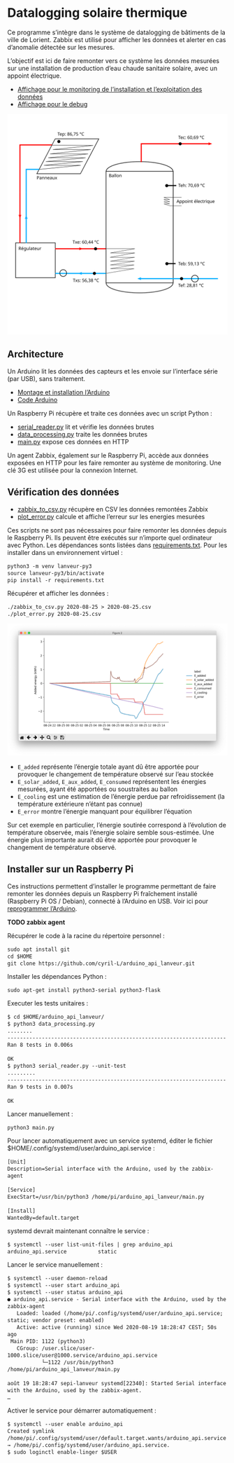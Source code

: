 # Datalogging solaire thermique

Ce programme s’intègre dans le système de datalogging de bâtiments de la ville de Lorient. Zabbix est utilisé pour afficher les données et alerter en cas d’anomalie détectée sur les mesures.

L’objectif est ici de faire remonter vers ce système les données mesurées sur une installation de production d’eau chaude sanitaire solaire, avec un appoint électrique.

- [Affichage pour le monitoring de l’installation et l’exploitation des données](https://zabbix.empower-lorient.fr/zabbix.php?action=dashboard.view&dashboardid=12)
- [Affichage pour le debug](https://zabbix.empower-lorient.fr/zabbix.php?action=dashboard.view&dashboardid=10)

![Schema installation eau chaude solaire](./docs/schema_installation_lanveur.svg)

## Architecture

Un Arduino lit les données des capteurs et les envoie sur l’interface série (par USB), sans traitement.

- [Montage et installation l’Arduino](./arduino/README.md)
- [Code Arduino](./arduino/data_acquisition/data_acquisition.ino)

Un Raspberry Pi récupère et traite ces données avec un script Python :

- [serial_reader.py](./serial_reader.py) lit et vérifie les données brutes
- [data_processing.py](./data_processing.py) traite les données brutes
- [main.py](./main.py) expose ces données en HTTP

Un agent Zabbix, également sur le Raspberry Pi, accède aux données exposées en HTTP pour les faire remonter au système de monitoring. Une clé 3G est utilisée pour la connexion Internet.

## Vérification des données

- [zabbix_to_csv.py](./zabbix_to_csv.py) récupère en CSV les données remontées Zabbix
- [plot_error.py](./plot_error.py) calcule et affiche l’erreur sur les energies mesurées

Ces scripts ne sont pas nécessaires pour faire remonter les données depuis le Raspberry Pi. Ils peuvent être exécutés sur n’importe quel ordinateur avec Python. Les dépendances sonts listées dans [requirements.txt](./requirements.txt). Pour les installer dans un environnement virtuel :

```
python3 -m venv lanveur-py3
source lanveur-py3/bin/activate
pip install -r requirements.txt
```

Récupérer et afficher les données :

```
./zabbix_to_csv.py 2020-08-25 > 2020-08-25.csv
./plot_error.py 2020-08-25.csv
```

![Graphique erreur énergie](./docs/plot_error.png)

- `E_added` représente l’énergie totale ayant dû être apportée pour provoquer le changement de température observé sur l’eau stockée
- `E_solar_added`, `E_aux_added`,  `E_consumed` représentent les énergies mesurées, ayant été apportées ou soustraites au ballon
- `E_cooling` est une estimation de l’énergie perdue par refroidissement (la température extérieure n’étant pas connue)
- `E_error` montre l’énergie manquant pour équilibrer l’équation

Sur cet exemple en particulier, l’énergie soutirée correspond à l’évolution de température observée, mais l’énergie solaire semble sous-estimée. Une énergie plus importante aurait dû être apportée pour provoquer le changement de température observé.

## Installer sur un Raspberry Pi

Ces instructions permettent d’installer le programme permettant de faire remonter les données depuis un Raspberry Pi fraîchement installé (Raspberry Pi OS / Debian), connecté à l’Arduino en USB. Voir ici pour [reprogrammer l’Arduino](./arduino/README.md).

**TODO zabbix agent**

Récupérer le code à la racine du répertoire personnel :

```
sudo apt install git
cd $HOME
git clone https://github.com/cyril-L/arduino_api_lanveur.git
```

Installer les dépendances Python :

```
sudo apt-get install python3-serial python3-flask
```

Executer les tests unitaires :

```
$ cd $HOME/arduino_api_lanveur/
$ python3 data_processing.py
........
----------------------------------------------------------------------
Ran 8 tests in 0.006s

OK
$ python3 serial_reader.py --unit-test
.........
----------------------------------------------------------------------
Ran 9 tests in 0.007s

OK
```

Lancer manuellement :

```
python3 main.py
```

Pour lancer automatiquement avec un service systemd, éditer le fichier $HOME/.config/systemd/user/arduino_api.service :

```
[Unit]
Description=Serial interface with the Arduino, used by the zabbix-agent

[Service]
ExecStart=/usr/bin/python3 /home/pi/arduino_api_lanveur/main.py

[Install]
WantedBy=default.target
```

systemd devrait maintenant connaître le service :

```
$ systemctl --user list-unit-files | grep arduino_api
arduino_api.service          static
```

Lancer le service manuellement :

```
$ systemctl --user daemon-reload
$ systemctl --user start arduino_api
$ systemctl --user status arduino_api
● arduino_api.service - Serial interface with the Arduino, used by the zabbix-agent
   Loaded: loaded (/home/pi/.config/systemd/user/arduino_api.service; static; vendor preset: enabled)
   Active: active (running) since Wed 2020-08-19 18:28:47 CEST; 50s ago
 Main PID: 1122 (python3)
   CGroup: /user.slice/user-1000.slice/user@1000.service/arduino_api.service
           └─1122 /usr/bin/python3 /home/pi/arduino_api_lanveur/main.py

août 19 18:28:47 sepi-lanveur systemd[22340]: Started Serial interface with the Arduino, used by the zabbix-agent.
…
```

Activer le service pour démarrer automatiquement :

```
$ systemctl --user enable arduino_api
Created symlink /home/pi/.config/systemd/user/default.target.wants/arduino_api.service → /home/pi/.config/systemd/user/arduino_api.service.
$ sudo loginctl enable-linger $USER
```
